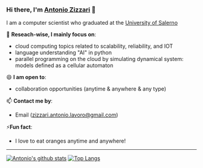 ### Hi there, I'm [Antonio Zizzari](https://www.instagram.com/zizzariantonio/) 👋


I am a computer scientist who graduated at the [University of Salerno](https://www.unisa.it/)


🔭 **Reseach-wise, I mainly focus on**:

- cloud computing topics related to scalability, reliability, and IOT
- language understanding "AI" in python
- parallel programming on the cloud by simulating dynamical system: models defined as a cellular automaton

😄 **I am open to**:

- collaboration opportunities (anytime & anywhere & any type)

📫 **Contact me by**:
- Email (zizzari.antonio.lavoro@gmail.com)

⚡**Fun fact**:
 - I love to eat oranges anytime and anywhere!

----

[![Antonio's github stats](https://github-readme-stats.vercel.app/api?username=Antonio-Zizzari&theme=material-palenight&count_private=true&hide=contribs)](https://github.com/anuraghazra/github-readme-stats)
[![Top Langs](https://github-readme-stats.vercel.app/api/top-langs/?username=Antonio-Zizzari&theme=material-palenight&hide=Jupyter&layout=compact)](https://github.com/anuraghazra/github-readme-stats)
